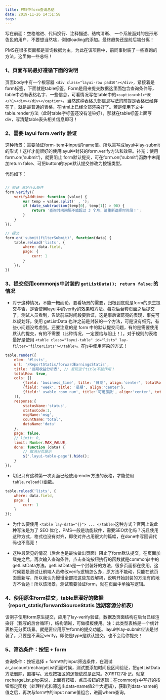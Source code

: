 ```yaml
---
title: PMS中form查询总结
date: 2019-11-26 14:51:58
tags:
---
```


写在前面：空格缩进、代码换行、注释描述、结构清晰、 一个系统面对的是形形色色的用户，不要想当然啥，例如loading的添加。最终趋势还是前后端分离！

PMS在很多页面都是查询数据为主，为此在该项目中，前同事封装了一些查询的方法。这里做一些总结！

### 1、页面布局最好遵循下面的说明
页面body中有一个根容器 `<div class="layui-row pad10"></div>`，紧接着是form标签，下面就是table标签。Form是用来提交数据这里面包含查询条件等，table中若有表格名字、一些信息，可看情况写在table中的`<caption><h1>*表</h1><div></div></caption>`。当然这种表格头部信息写法的前提是表格已经存在了，就是最普通的表格，在html上已经全部渲染好了。若是使用下文中table.render方法（此时table字标签还没有渲染好），那就在table标签上面写div，写清楚table表头相关信息即可！



### 2、需要 layui form.verify 验证

这种场景：需要验证form-item中input的name值。所以需写成layui中lay-submit的形式！这样才能很好的使用layui中封装的form.verify方法和效果。补充：使用form.on('submit')，就要阻止 form默认提交，可在form.on('submit')函数中末尾加return false、可把button的type默认提交修改为按钮类型。

代码如下：
~~~javascript

// 验证 满足什么条件
form.verify({
    verifyAddtime: function (value) {
        var temp = value.split(' , '); 
        if (date_subtraction(temp[0], temp[1]) > 90) {
            return '查询时间间隔不能超过 3 个月，请重新选择时间段！';
        } 
    }
});  

// 提交
form.on('submit(filterSubmit)', function(data) { 
	table.reload('lists', {
    	where: data.field,
        page: {
            curr: 1 
        }
    });
}) 

~~~

### 3、提交使用commonjs中封装的 `getListData(); return false;`的情况
* 对于这种情况，不能一概而论，要看场景的需要，归根到底就是form的原生提交与否，是否使用layui中的verify的效果和方法。每次后台套页面之后提交了，测试人员看到，告诉前端时间段要验证，这是事后诸葛亮的表现，事先可以规划好。使用 getListData 也许之前是封装的一个方法，可是没有细究，有些小问题没考虑到。还要注意的是 form 中的默认提交问题，有的是需要使用默认的提交，有的不需要（此种情况，一定要给与阻止！）。对于规则的表格最好是使用 `<table class="layui-table" id="lists" lay-filter="filterLists"></table>`。在js中使用渲染的方式！

~~~javascript
table.render({
    elem: '#lists',
    url: '/ReportStatis/forwardEarningsStatis',
    title: '远期收益分析表', // 发现这个title不起作用！
    totalRow: true,
    cols: [[
        {field: 'business_time', title: '日期', align:'center', totalRowText: '合计'},
        {field: 'week', title: '星期', align:'center'},
        {field:' usable_room_num', title:'可用房数', align:'center', totalRow:true},
    ]],
    response:{
        statusName:'status',
        statusCode:1,
        msgName:'msg',
        countName:'total',
        dataName:'data'
    },
    page: false,
    // limit: 0,
    limit: Number.MAX_VALUE,
    done: function (data) {
        // 取消分页展示
        $('.layui-table-page').hide();
    }
});
~~~

* 切记只有这种第一次页面已经使用render方法的表格，才能使用`table.reload()`函数。
~~~javascript
table.reload('lists', {
    where: data.field,
    page: {
        curr: 1 
    }
});
~~~
 
* 为什么要使用 `<table lay-data="{}"> ... </table>`这种方式？官网上说此种写法是为了 SEO 优化，PMS一般是功能软件，需要SEO优化吗？况且使用这种方式，格式也没有对齐，即使对齐占用很大的篇幅，在done中写回调代码也不高亮！

* 这种最常见的情况（后台也是最快做出页面）阻止了form默认提交，在页面加载完之后，再次输入查询条件，点击查询按钮执行的函数就是commonjs中的getListData方法。getListData是一个封装好的方法，很多页面都在使用，这时候要是测试让前端人员修改verify逻辑怎么办，原方法不能动，只能在该页面重新写，所以我认为慢慢全部把这些东西解耦，说明开始封装的方法有的地方不合适！所以该场景，测试若要验证form，就在页面中单独写逻辑。


### 4、使用原生form提交，table是灌好的数据（report_statis/forwardSourceStatis 远期客源分析表）
该例子使用form原生提交，应用了lay-verify验证，数据及页面结构在后台已经渲染好（我写的后台循环），结构清晰，可做模板使用。注：此类型表格是一个统计表格无分页场景。就是要应用原生form的提交功能。layui中lay-submit应该是封装了，只要是不满足verify，即使是type是默认提交，也不会给你提交！

### 5、筛选条件：按钮 + form
查询条件：按钮选择 + form中的input筛选条件，在测试ar_account/rechargeList页面时候，测试要添加时间段区间验证，把getListData方法删除，直接写。发现按钮区的逻辑依然是正常。20191127补记，就拿rechargeList.php来说，上面有按钮，点击按钮的逻辑：在commonjs中写好的按钮绑定函数（处理样式和筛选出data-name值2个大逻辑），获取到data-name的值之后，再次与form中的input name值组合，进而where查询。
